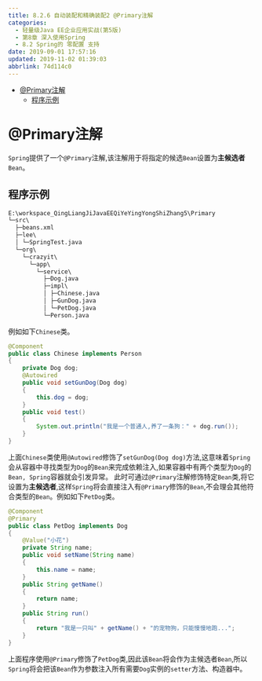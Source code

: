 ```yaml
---
title: 8.2.6 自动装配和精确装配2 @Primary注解
categories: 
  - 轻量级Java EE企业应用实战(第5版)
  - 第8章 深入使用Spring
  - 8.2 Spring的 零配置 支持
date: 2019-09-01 17:57:16
updated: 2019-11-02 01:39:03
abbrlink: 74d114c0
---
```

- [@Primary注解](/ReadingNotes/74d114c0/#-Primary注解)
    - [程序示例](/ReadingNotes/74d114c0/#程序示例)

<!--more-->
<script src="https://cdn.bootcss.com/jquery/3.4.0/jquery.slim.min.js"></script>
<script>$(document).ready(function () {$(".post-body > ul:nth-child(1)").hide();});</script>

<!--end-->
<!--SSTStart-->
# @Primary注解 #
`Spring`提供了一个`@Primary`注解,该注解用于将指定的候选`Bean`设置为**主候选者**`Bean`。
## 程序示例 ##
```cmd
E:\workspace_QingLiangJiJavaEEQiYeYingYongShiZhang5\Primary
└─src\
  ├─beans.xml
  ├─lee\
  │ └─SpringTest.java
  └─org\
    └─crazyit\
      └─app\
        └─service\
          ├─Dog.java
          ├─impl\
          │ ├─Chinese.java
          │ ├─GunDog.java
          │ └─PetDog.java
          └─Person.java
```
例如如下`Chinese`类。
```java
@Component
public class Chinese implements Person
{
    private Dog dog;
    @Autowired
    public void setGunDog(Dog dog)
    {
        this.dog = dog;
    }
    public void test()
    {
        System.out.println("我是一个普通人,养了一条狗：" + dog.run());
    }
}
```
上面`Chinese`类使用`@Autowired`修饰了`setGunDog(Dog dog)`方法,这意味着`Spring`会从容器中寻找类型为`Dog`的`Bean`来完成依赖注入,如果容器中有两个类型为`Dog`的`Bean, Spring`容器就会引发异常。
此时可通过`@Primary`注解修饰特定`Bean`类,将它设置为**主候选者**,这样`Spring`将会直接注入有`@Primary`修饰的`Bean`,不会理会其他符合类型的`Bean`。例如如下`PetDog`类。
```java
@Component
@Primary
public class PetDog implements Dog
{
    @Value("小花")
    private String name;
    public void setName(String name)
    {
        this.name = name;
    }
    public String getName()
    {
        return name;
    }
    public String run()
    {
        return "我是一只叫" + getName() + "的宠物狗，只能慢慢地跑...";
    }
}
```
上面程序使用`@Primary`修饰了`PetDog`类,因此该`Bean`将会作为主候选者`Bean`,所以`Spring`将会把该`Bean`作为参数注入所有需要`Dog`实例的`setter`方法、构造器中。

<!--SSTStop-->

